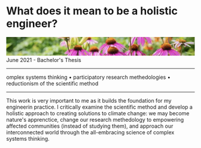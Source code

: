# What does it mean to be a holistic engineer?
![](../media/banner-holism.png)
June 2021 - Bachelor's Thesis
____________ 
omplex systems thinking • participatory research methedologies • reductionism of the scientific method
____________
This work is very important to me as it builds the foundation for my engineerin practice. I critically examine the scientific method and develop a holistic approach to creating solutions to climate change: we may become nature's apprenctice, change our research methedology to empowering  affected communities (instead of studying them), and approach our interconnected world through the all-embracing science of complex systems thinking.